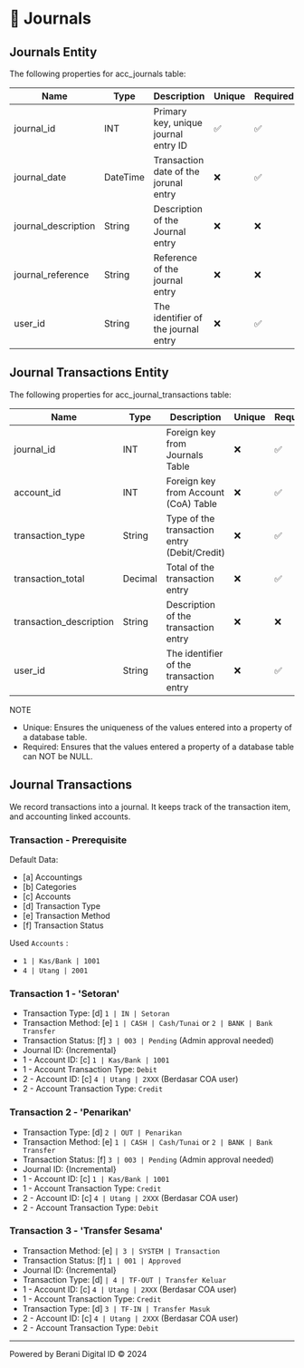 # 🧾 Journals

## Journals Entity
The following properties for acc_journals table:

| Name                      | Type      | Description                               | Unique | Required  |
|---------------------------|-----------|-------------------------------------------|--------|-----------|
| journal_id                | INT       | Primary key, unique journal entry ID      |   ✅   |    ✅    |
| journal_date              | DateTime  | Transaction date of the jorunal entry     |   ❌   |    ✅    |
| journal_description       | String    | Description of the Journal entry          |   ❌   |    ❌    |
| journal_reference         | String    | Reference of the journal entry            |   ❌   |    ❌    |
| user_id                   | String    | The identifier of the journal entry       |   ❌   |    ✅    |

## Journal Transactions Entity
The following properties for acc_journal_transactions table:

| Name                          | Type      | Description                                   | Unique | Required  |
|-------------------------------|-----------|-----------------------------------------------|--------|-----------|
| journal_id                    | INT       | Foreign key from Journals Table               |   ❌   |    ✅    |
| account_id                    | INT       | Foreign key from Account (CoA) Table          |   ❌   |    ✅    |
| transaction_type              | String    | Type of the transaction entry (Debit/Credit)  |   ❌   |    ✅    |
| transaction_total             | Decimal   | Total of the transaction entry                |   ❌   |    ✅    |
| transaction_description       | String    | Description of the transaction entry          |   ❌   |    ❌    |
| user_id                       | String    | The identifier of the transaction entry       |   ❌   |    ✅    |

NOTE
- Unique: Ensures the uniqueness of the values entered into a property of a database table.
- Required: Ensures that the values entered a property of a database table can NOT be NULL.


## Journal Transactions
We record transactions into a journal. It keeps track of the transaction item, and accounting linked accounts.

### Transaction - Prerequisite
Default Data:
- [a] Accountings
- [b] Categories
- [c] Accounts
- [d] Transaction Type
- [e] Transaction Method
- [f] Transaction Status

Used `Accounts` :
- `1 | Kas/Bank | 1001`
- `4 | Utang | 2001`

### Transaction 1 - 'Setoran'
- Transaction Type: [d] `1 | IN | Setoran`
- Transaction Method: [e] `1 | CASH | Cash/Tunai` or `2 | BANK | Bank Transfer`
- Transaction Status: [f] `3 | 003 | Pending` (Admin approval needed)
- Journal ID: {Incremental}
- 1 - Account ID: [c] `1 | Kas/Bank | 1001`
- 1 - Account Transaction Type: `Debit`
- 2 - Account ID: [c] `4 | Utang | 2XXX` (Berdasar COA user)
- 2 - Account Transaction Type: `Credit`

### Transaction 2 - 'Penarikan'
- Transaction Type: [d] `2 | OUT | Penarikan`
- Transaction Method: [e] `1 | CASH | Cash/Tunai` or `2 | BANK | Bank Transfer`
- Transaction Status: [f] `3 | 003 | Pending` (Admin approval needed)
- Journal ID: {Incremental}
- 1 - Account ID: [c] `1 | Kas/Bank | 1001`
- 1 - Account Transaction Type: `Credit`
- 2 - Account ID: [c] `4 | Utang | 2XXX` (Berdasar COA user)
- 2 - Account Transaction Type: `Debit`

### Transaction 3 - 'Transfer Sesama'
- Transaction Method: [e] `| 3 | SYSTEM | Transaction`
- Transaction Status: [f] `1 | 001 | Approved`
- Journal ID: {Incremental}
- Transaction Type: [d] `| 4 | TF-OUT | Transfer Keluar`
- 1 - Account ID: [c] `4 | Utang | 2XXX` (Berdasar COA user)
- 1 - Account Transaction Type: `Credit`
- Transaction Type: [d] `3 | TF-IN | Transfer Masuk`
- 2 - Account ID: [c] `4 | Utang | 2XXX` (Berdasar COA user)
- 2 - Account Transaction Type: `Debit`


---
Powered by Berani Digital ID © 2024